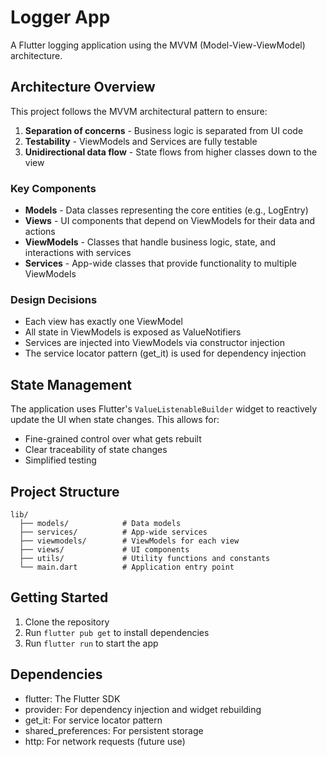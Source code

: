 # Logger App

A Flutter logging application using the MVVM (Model-View-ViewModel) architecture.

## Architecture Overview

This project follows the MVVM architectural pattern to ensure:

1. **Separation of concerns** - Business logic is separated from UI code
2. **Testability** - ViewModels and Services are fully testable
3. **Unidirectional data flow** - State flows from higher classes down to the view

### Key Components

- **Models** - Data classes representing the core entities (e.g., LogEntry)
- **Views** - UI components that depend on ViewModels for their data and actions
- **ViewModels** - Classes that handle business logic, state, and interactions with services
- **Services** - App-wide classes that provide functionality to multiple ViewModels

### Design Decisions

- Each view has exactly one ViewModel
- All state in ViewModels is exposed as ValueNotifiers
- Services are injected into ViewModels via constructor injection
- The service locator pattern (get_it) is used for dependency injection

## State Management

The application uses Flutter's `ValueListenableBuilder` widget to reactively update the UI when state changes. This allows for:

- Fine-grained control over what gets rebuilt
- Clear traceability of state changes
- Simplified testing

## Project Structure

```
lib/
  ├── models/            # Data models
  ├── services/          # App-wide services
  ├── viewmodels/        # ViewModels for each view
  ├── views/             # UI components
  ├── utils/             # Utility functions and constants
  └── main.dart          # Application entry point
```

## Getting Started

1. Clone the repository
2. Run `flutter pub get` to install dependencies
3. Run `flutter run` to start the app

## Dependencies

- flutter: The Flutter SDK
- provider: For dependency injection and widget rebuilding
- get_it: For service locator pattern
- shared_preferences: For persistent storage
- http: For network requests (future use)
